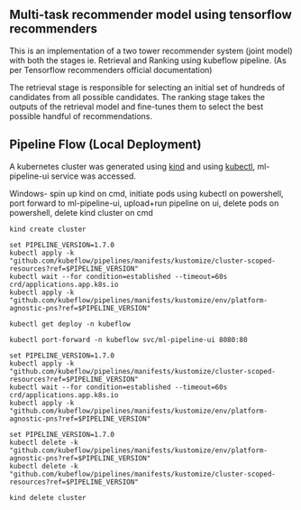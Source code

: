 ## Multi-task recommender model using tensorflow recommenders

This is an implementation of a two tower recommender system (joint model) with both the stages ie. Retrieval and Ranking using kubeflow pipeline. (As per Tensorflow recommenders official documentation)

The retrieval stage is responsible for selecting an initial set of hundreds of candidates from all possible candidates. The ranking stage takes the outputs of the retrieval model and fine-tunes them to select the best possible handful of recommendations.

## Pipeline Flow (Local Deployment)

A kubernetes cluster was generated using [kind](https://kind.sigs.k8s.io/) and using [kubectl](https://kubernetes.io/docs/tasks/tools/), ml-pipeline-ui service was accessed.

Windows-
spin up kind on cmd, initiate pods using kubectl on powershell, port forward to ml-pipeline-ui, upload+run pipeline on ui, delete pods on powershell, delete kind cluster on cmd

```
kind create cluster
```

```
set PIPELINE_VERSION=1.7.0
kubectl apply -k "github.com/kubeflow/pipelines/manifests/kustomize/cluster-scoped-resources?ref=$PIPELINE_VERSION"
kubectl wait --for condition=established --timeout=60s crd/applications.app.k8s.io
kubectl apply -k "github.com/kubeflow/pipelines/manifests/kustomize/env/platform-agnostic-pns?ref=$PIPELINE_VERSION"

kubectl get deploy -n kubeflow

kubectl port-forward -n kubeflow svc/ml-pipeline-ui 8080:80
```

```
set PIPELINE_VERSION=1.7.0
kubectl apply -k "github.com/kubeflow/pipelines/manifests/kustomize/cluster-scoped-resources?ref=$PIPELINE_VERSION"
kubectl wait --for condition=established --timeout=60s crd/applications.app.k8s.io
kubectl apply -k "github.com/kubeflow/pipelines/manifests/kustomize/env/platform-agnostic-pns?ref=$PIPELINE_VERSION"
```

```
set PIPELINE_VERSION=1.7.0
kubectl delete -k "github.com/kubeflow/pipelines/manifests/kustomize/env/platform-agnostic-pns?ref=$PIPELINE_VERSION"
kubectl delete -k "github.com/kubeflow/pipelines/manifests/kustomize/cluster-scoped-resources?ref=$PIPELINE_VERSION"
```

```
kind delete cluster
```
